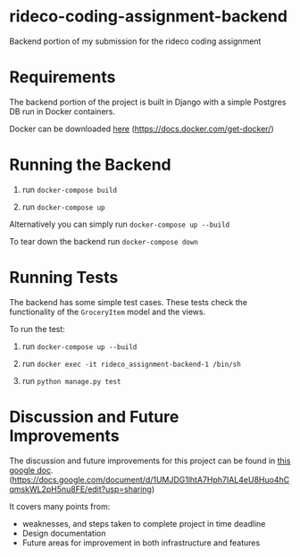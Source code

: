 # rideco-coding-assignment-backend
Backend portion of my submission for the rideco coding assignment


# Requirements
The backend portion of the project is built in Django with a simple Postgres DB run in Docker containers. 

Docker can be downloaded [here](https://docs.docker.com/get-docker/) (https://docs.docker.com/get-docker/)


# Running the Backend

1. run `docker-compose build`

2. run `docker-compose up`

Alternatively you can simply run `docker-compose up --build`

To tear down the backend run `docker-compose down`


# Running Tests
The backend has some simple test cases. These tests check the functionality of the `GroceryItem` model and the views.

To run the test:

1. run `docker-compose up --build`

2. run `docker exec -it rideco_assignment-backend-1 /bin/sh`

3. run `python manage.py test`


# Discussion and Future Improvements
The discussion and future improvements for this project can be found in [this google doc](https://docs.google.com/document/d/1UMJDG1lhtA7Hph7IAL4eU8Huo4hCqmskWL2pH5nu8FE/edit?usp=sharing). (https://docs.google.com/document/d/1UMJDG1lhtA7Hph7IAL4eU8Huo4hCqmskWL2pH5nu8FE/edit?usp=sharing)

It covers many points from:
- weaknesses, and steps taken to complete project in time deadline
- Design documentation
- Future areas for improvement in both infrastructure and features


